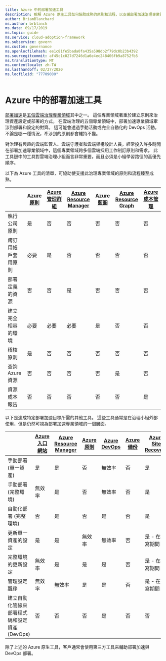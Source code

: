 ```yaml
---
title: Azure 中的部署加速工具
description: 瞭解 Azure 原生工具如何協助成熟的原則和流程，以支援部署加速治理專業領域。
author: BrianBlanchard
ms.author: brblanch
ms.date: 09/17/2019
ms.topic: guide
ms.service: cloud-adoption-framework
ms.subservice: govern
ms.custom: governance
ms.openlocfilehash: ee1c81fe5bada0fa435a598db2f79dc0b23b4392
ms.sourcegitcommit: af45c1c027d7246d1a6e4ec248406fb9a8752fb5
ms.translationtype: MT
ms.contentlocale: zh-TW
ms.lasthandoff: 02/27/2020
ms.locfileid: "77709000"
---
```

# <a name="deployment-acceleration-tools-in-azure"></a>Azure 中的部署加速工具

[部署加速](./index.md)是[五個雲端治理專業領域](../governance-disciplines.md)其中之一。 這個專業領域著重於建立原則來治理資產設定或部署的方式。 在雲端治理的五個專業領域中，部署加速專業領域牽涉到部署和設定的對齊。 這可能會透過手動活動或完全自動化的 DevOps 活動。 不論是哪一種情況，牽涉到的原則都會維持不變。

對治理有興趣的雲端監管人、雲端守護者和雲端架構設計人員，經常投入許多時間在部署加速專業領域中，這個專業領域跨多個雲端採用工作制訂原則和需求。 此工具鏈中的工具對雲端治理小組而言非常重要，而且必須是小組學習路徑的高優先順序。

以下為 Azure 工具的清單，可協助使支援此治理專業領域的原則和流程臻至成熟。

|  | [Azure 原則](https://docs.microsoft.com/azure/governance/policy/overview) | [Azure 管理群組](https://docs.microsoft.com/azure/governance/management-groups) | [Azure Resource Manager](https://docs.microsoft.com/azure/azure-resource-manager/resource-group-overview) | [Azure 藍圖](https://docs.microsoft.com/azure/governance/blueprints/overview) | [Azure Resource Graph](https://docs.microsoft.com/azure/governance/resource-graph/overview) | [Azure 成本管理](https://docs.microsoft.com/azure/cost-management) |
|---------|---------|---------|---------|---------|---------|---------|
|執行公司原則     |是 |否  |否  |否 | 否 |否 |
|跨訂用帳戶套用原則     |必要 |是  |否  |否 | 否 |否 |
|部署定義的資源     |否 |否  |是  |否 | 否 |否 |
|建立完全相容的環境      |必要 |必要  |必要  |是 | 否 |否 |
|稽核原則      |是 |否  |否  |否 | 否 |否 |
|查詢 Azure 資源      |否 |否  |否  |否 |是 |否 |
|資源成本報告      |否 |否  |否  |否 |否 |是 |

以下是達成特定部署加速目標所需的其他工具。 這些工具通常是在治理小組外部使用，但是仍然可視為部署加速專業領域的一個層面。

|  | [Azure 入口網站](https://azure.microsoft.com/features/azure-portal)  | [Azure Resource Manager](https://docs.microsoft.com/azure/azure-resource-manager/resource-group-overview)  | [Azure 原則](https://docs.microsoft.com/azure/governance/policy/overview) | [Azure DevOps](https://docs.microsoft.com/azure/devops/index) | [Azure 備份](https://docs.microsoft.com/azure/backup/backup-introduction-to-azure-backup) | [Azure Site Recovery](https://docs.microsoft.com/azure/site-recovery/site-recovery-overview) |
|---------|---------|---------|---------|---------|---------|---------|
|手動部署 (單一資產)     | 是 | 是  | 否  | 無效率 | 否 | 是 |
|手動部署 (完整環境)     | 無效率 | 是 | 否  | 無效率 | 否 | 是 |
|自動化部署 (完整環境)     | 否  | 是  | 否  | 是  | 否 | 是 |
|更新單一資產的設定     | 是 | 是 | 無效率 | 無效率 | 否 | 是 - 在複寫期間 |
|完整環境的更新設定     | 無效率 | 是 | 是 | 是  | 否 | 是 - 在複寫期間 |
|管理設定飄移     | 無效率 | 無效率 | 是  | 是  | 否 | 是 - 在複寫期間 |
|建立自動化管線來部署程式碼和設定資產 (DevOps)     | 否 | 否 | 否 | 是 | 否 | 否 |

除了上述的 Azure 原生工具，客戶通常會使用第三方工具來輔助部署加速與 DevOps 部署。

